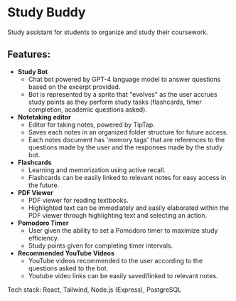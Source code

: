 # Study Buddy

Study assistant for students to organize and study their coursework.

## Features:
- **Study Bot**
  - Chat bot powered by GPT-4 language model to answer questions based on the excerpt provided.
  - Bot is represented by a sprite that "evolves" as the user accrues study points as they perform study tasks (flashcards, timer completion, academic questions asked).
- **Notetaking editor**
  - Editor for taking notes, powered by TipTap.
  - Saves each notes in an organized folder structure for future access.
  - Each notes document has 'memory tags' that are references to the questions made by the user and the responses made by the study bot.  
- **Flashcards** 
  - Learning and memorization using active recall.
  - Flashcards can be easily linked to relevant notes for easy access in the future.
- **PDF Viewer**
  - PDF viewer for reading textbooks.
  - Highlighted text can be immediately and easily elaborated within the PDF viewer through highlighting text and selecting an action.
- **Pomodoro Timer**
  - User given the ability to set a Pomodoro timer to maximize study efficiency.
  - Study points given for completing timer intervals.
- **Recommended YouTube Videos** 
  - YouTube videos recommended to the user according to the questions asked to the bot.
  - Youtube video links can be easily saved/linked to relevant notes. 

Tech stack: React, Tailwind, Node.js (Express), PostgreSQL